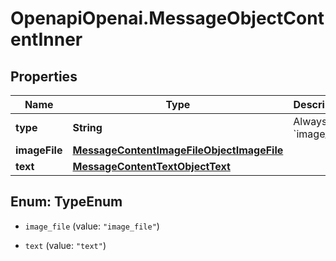 # OpenapiOpenai.MessageObjectContentInner

## Properties

Name | Type | Description | Notes
------------ | ------------- | ------------- | -------------
**type** | **String** | Always &#x60;image_file&#x60;. | 
**imageFile** | [**MessageContentImageFileObjectImageFile**](MessageContentImageFileObjectImageFile.md) |  | 
**text** | [**MessageContentTextObjectText**](MessageContentTextObjectText.md) |  | 



## Enum: TypeEnum


* `image_file` (value: `"image_file"`)

* `text` (value: `"text"`)




